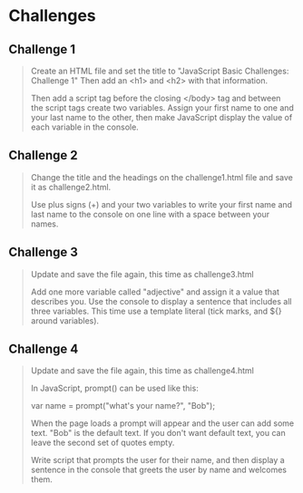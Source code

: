 # Challenges 

## Challenge 1

>Create an HTML file and set the title to "JavaScript Basic Challenges: Challenge 1" Then add an \<h1\> and \<h2\> with that information. 
>
>Then add a script tag before the closing \</body\> tag and between the script tags create two variables. Assign your first name to one and your last name to the other, then make JavaScript display the value of each variable in the console. 

## Challenge 2

>Change the title and the headings on the challenge1.html file and save it as challenge2.html.
>
>Use plus signs (+) and your two variables to write your first name and last name to the console on one line with a space between your names.

## Challenge 3

>Update and save the file again, this time as challenge3.html
>
>Add one more variable called "adjective" and assign it a value that describes you. Use the console to display a sentence that includes all three variables. This time use a template literal (tick marks, and ${} around variables).

## Challenge 4
>Update and save the file again, this time as challenge4.html 
>
>In JavaScript, prompt() can be used like this: 
>
>var name = prompt("what's your name?", "Bob"); 
>
>When the page loads a prompt will appear and the user can add some text. "Bob" is the default text. If you don't want default text, you can leave the second set of quotes empty.
>
>Write script that prompts the user for their name, and then display a sentence in the console that greets the user by name and welcomes them.
